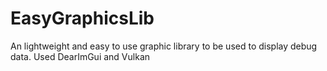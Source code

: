 # EasyGraphicsLib
An lightweight and easy to use graphic library to be used to display debug data. Used DearImGui and Vulkan
